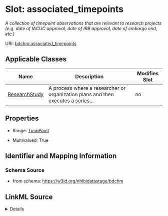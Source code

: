 # Slot: associated_timepoints


_A collection of timepoint observations that are relevant to research projects (e.g. date of IACUC approval, date of IRB approval, date of embargo end, etc.)_



URI: [bdchm:associated_timepoints](bdchm:associated_timepoints)



<!-- no inheritance hierarchy -->




## Applicable Classes

| Name | Description | Modifies Slot |
| --- | --- | --- |
[ResearchStudy](ResearchStudy.md) | A process where a researcher or organization plans and then executes a series... |  no  |







## Properties

* Range: [TimePoint](TimePoint.md)

* Multivalued: True





## Identifier and Mapping Information







### Schema Source


* from schema: https://w3id.org/nhlbidatastage/bdchm




## LinkML Source

<details>
```yaml
name: associated_timepoints
description: A collection of timepoint observations that are relevant to research
  projects (e.g. date of IACUC approval, date of IRB approval, date of embargo end,
  etc.)
from_schema: https://w3id.org/nhlbidatastage/bdchm
rank: 1000
multivalued: true
alias: associated_timepoints
owner: ResearchStudy
domain_of:
- ResearchStudy
range: TimePoint

```
</details>
